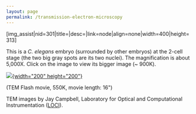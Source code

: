 ```yaml
---
layout: page
permalink: /transmission-electron-microscopy
---
```

\[img\_assist\|nid=301\|title=\|desc=\|link=node\|align=none\|width=400\|height=313\]

This is a *C. elegans* embryo (surrounded by other embryos) at the
2-cell stage (the two big gray spots are its two nuclei). The
magnification is about 5,000X. Click on the image to view its bigger
image (\~ 900K).

[![](/files/worm/TEMSwf.jpg){width="200"
height="200"}](/files/worm/TEM.swf)

(TEM Flash movie, 550K, movie length: 16\")

TEM images by Jay Campbell, Laboratory for Optical and Computational
Instrumentation ([LOCI](http://loci.wisc.edu/)).

